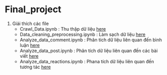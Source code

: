 # Final_project
1. Giải thích các file
   + Crawl_Data.ipynb : Thu thập dữ liệu  [here](Crawl_Data.ipynb) 
   + Data_cleaning_preprocessing.ipynb : Làm sạch dữ liệu [here](Data_cleaning_preprocessing.ipynb)
   + Analyze_data_comment.ipynb : Phân tích dữ liệu liên quan đến bình luận [here](Analyze_data_comment.ipynb)
   + Analyze_data_post.ipynb : Phân tích dữ liệu liên quan đến các bài viết [here](Analyze_data_post.ipynb)
   + Analyze_data_reactions.ipynb : Phana tích dữ liệu liên quan đến tương tác [here](Analyze_data_reactions.ipynb)
